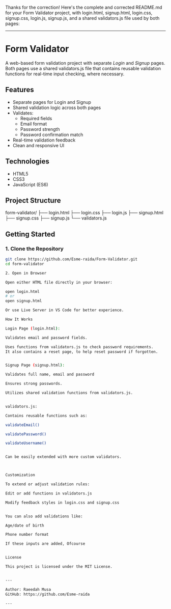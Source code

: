Thanks for the correction! Here's the complete and corrected README.md for your Form Validator project, with login.html, signup.html, login.css, signup.css, login.js, signup.js, and a shared validators.js file used by both pages:


---

# Form Validator

A web-based form validation project with separate *Login* and *Signup* pages.
Both pages use a shared validators.js file that contains reusable validation functions for real-time input checking, where necessary.

## Features

- Separate pages for Login and Signup
- Shared validation logic across both pages
- Validates:
  - Required fields
  - Email format
  - Password strength
  - Password confirmation match
- Real-time validation feedback
- Clean and responsive UI

## Technologies

- HTML5  
- CSS3  
- JavaScript (ES6)

## Project Structure

form-validator/ ├── login.html ├── login.css ├── login.js ├── signup.html ├── signup.css ├── signup.js └── validators.js

## Getting Started

### 1. Clone the Repository

```bash
git clone https://github.com/Esme-raida/Form-Validator.git
cd form-validator

2. Open in Browser

Open either HTML file directly in your browser:

open login.html
# or
open signup.html

Or use Live Server in VS Code for better experience.

How It Works

Login Page (login.html):

Validates email and password fields.

Uses functions from validators.js to check password requirements.
It also contains a reset page, to help reset password if forgotten.


Signup Page (signup.html):

Validates full name, email and password

Ensures strong passwords.

Utilizes shared validation functions from validators.js.


validators.js:

Contains reusable functions such as:

validateEmail()

validatePassword()

validateUsername()


Can be easily extended with more custom validators.



Customization

To extend or adjust validation rules:

Edit or add functions in validators.js

Modify feedback styles in login.css and signup.css


You can also add validations like:

Age/date of birth

Phone number format

If these inputs are added, Ofcourse


License

This project is licensed under the MIT License.


---

Author: Raeedah Musa
GitHub: https://github.com/Esme-raida

---

